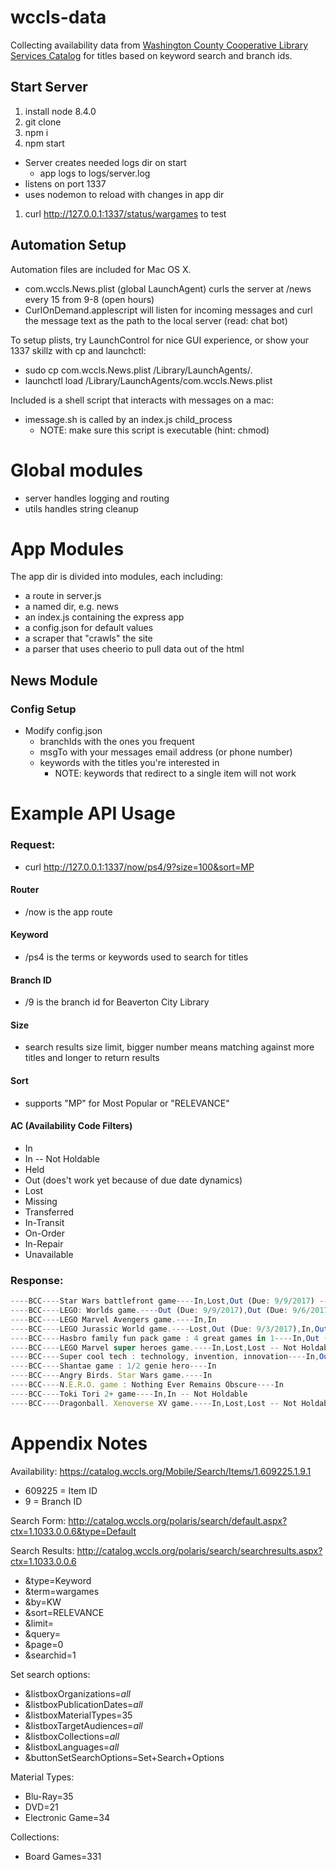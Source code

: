 # wccls-data

Collecting availability data from [Washington County Cooperative Library Services Catalog](https://catalog.wccls.org/) for titles based on keyword search and branch ids.

## Start Server

1. install node 8.4.0
1. git clone
1. npm i
1. npm start
  * Server creates needed logs dir on start
    * app logs to logs/server.log
  * listens on port 1337
  * uses nodemon to reload with changes in app dir 
1. curl http://127.0.0.1:1337/status/wargames to test

## Automation Setup
Automation files are included for Mac OS X.
* com.wccls.News.plist (global LaunchAgent) curls the server at /news every 15 from 9-8 (open hours)
* CurlOnDemand.applescript will listen for incoming messages and curl the message text as the path to the local server (read: chat bot)

To setup plists, try LaunchControl for nice GUI experience, or show your 1337 skillz with cp and launchctl:
* sudo cp com.wccls.News.plist /Library/LaunchAgents/.
* launchctl load /Library/LaunchAgents/com.wccls.News.plist

Included is a shell script that interacts with messages on a mac:
* imessage.sh is called by an index.js child_process
  * NOTE: make sure this script is executable (hint: chmod)

# Global modules
* server handles logging and routing
* utils handles string cleanup

# App Modules
The app dir is divided into modules, each including:
* a route in server.js
* a named dir, e.g. news
* an index.js containing the express app
* a config.json for default values
* a scraper that "crawls" the site
* a parser that uses cheerio to pull data out of the html

## News Module
  
### Config Setup
* Modify config.json 
  * branchIds with the ones you frequent
  * msgTo with your messages email address (or phone number)
  * keywords with the titles you're interested in
    * NOTE: keywords that redirect to a single item will not work

# Example API Usage

### Request:
* curl http://127.0.0.1:1337/now/ps4/9?size=100&sort=MP

#### Router
* /now is the app route

#### Keyword
* /ps4 is the terms or keywords used to search for titles

#### Branch ID
* /9 is the branch id for Beaverton City Library

#### Size
* search results size limit, bigger number means matching against more titles and longer to return results

#### Sort
* supports "MP" for Most Popular or "RELEVANCE"

#### AC (Availability Code Filters)
* In
* In -- Not Holdable
* Held
* Out (does't work yet because of due date dynamics)
* Lost
* Missing
* Transferred
* In-Transit
* On-Order
* In-Repair
* Unavailable

### Response:
```javascript
----BCC----Star Wars battlefront game----In,Lost,Out (Due: 9/9/2017) -- Not Holdable
----BCC----LEGO: Worlds game.----Out (Due: 9/9/2017),Out (Due: 9/6/2017),Out (Due: 9/9/2017) -- Not Holdable,Out (Due: 8/22/2017) -- Not Holdable,In
----BCC----LEGO Marvel Avengers game.----In,In
----BCC----LEGO Jurassic World game.----Lost,Out (Due: 9/3/2017),In,Out (Due: 9/6/2017),Lost -- Not Holdable
----BCC----Hasbro family fun pack game : 4 great games in 1----In,Out (Due: 8/31/2017)
----BCC----LEGO Marvel super heroes game.----In,Lost,Lost -- Not Holdable
----BCC----Super cool tech : technology, invention, innovation----In,Out (Due: 9/18/2017)
----BCC----Shantae game : 1/2 genie hero----In
----BCC----Angry Birds. Star Wars game.----In
----BCC----N.E.R.O. game : Nothing Ever Remains Obscure----In
----BCC----Toki Tori 2+ game----In,In -- Not Holdable
----BCC----Dragonball. Xenoverse XV game.----In,Lost,Lost -- Not Holdable,Lost,Lost -- Not Holdable
```

# Appendix Notes

Availability:
https://catalog.wccls.org/Mobile/Search/Items/1.609225.1.9.1

* 609225 = Item ID
* 9 = Branch ID

Search Form: http://catalog.wccls.org/polaris/search/default.aspx?ctx=1.1033.0.0.6&type=Default

Search Results: http://catalog.wccls.org/polaris/search/searchresults.aspx?ctx=1.1033.0.0.6
* &type=Keyword
* &term=wargames
* &by=KW
* &sort=RELEVANCE
* &limit=
* &query=
* &page=0
* &searchid=1

Set search options:  
* &listboxOrganizations=_all_
* &listboxPublicationDates=_all_
* &listboxMaterialTypes=35
* &listboxTargetAudiences=_all_
* &listboxCollections=_all_
* &listboxLanguages=_all_
* &buttonSetSearchOptions=Set+Search+Options

Material Types:
* Blu-Ray=35
* DVD=21
* Electronic Game=34

Collections:
* Board Games=331
